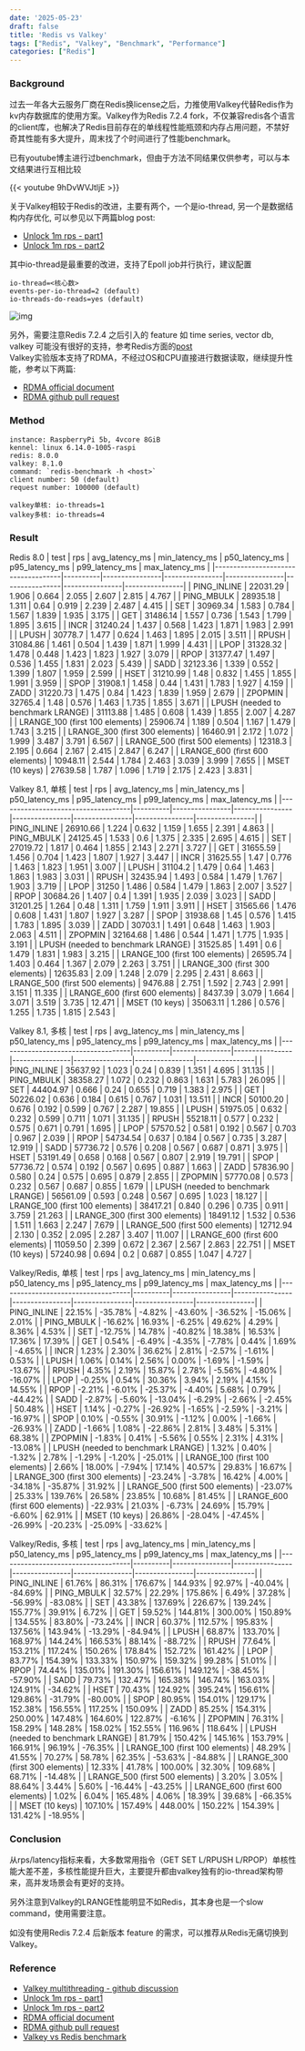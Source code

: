 ```yaml
---
date: '2025-05-23'
draft: false
title: 'Redis vs Valkey'
tags: ["Redis", "Valkey", "Benchmark", "Performance"]
categories: ["Redis"]
---
```

### Background
过去一年各大云服务厂商在Redis换license之后，力推使用Valkey代替Redis作为kv内存数据库的使用方案。Valkey作为Redis 7.2.4 fork，不仅兼容redis各个语言的client库，也解决了Redis目前存在的单线程性能瓶颈和内存占用问题，不禁好奇其性能有多大提升，周末找了个时间进行了性能benchmark。  

已有youtube博主进行过benchmark，但由于方法不同结果仅供参考，可以与本文结果进行互相比较

{{< youtube 9hDvWVJtljE >}}

关于Valkey相较于Redis的改进，主要有两个，一个是io-thread, 另一个是数据结构内存优化, 可以参见以下两篇blog post:

- [Unlock 1m rps - part1](https://valkey.io/blog/unlock-one-million-rps/)
- [Unlock 1m rps - part2](https://valkey.io/blog/unlock-one-million-rps-part2/)

其中io-thread是最重要的改进，支持了Epoll job并行执行，建议配置
```
io-thread=<核心数>
events-per-io-thread=2 (default)
io-threads-do-reads=yes (default)
```
![img](./images/io-thread.png)

另外，需要注意Redis 7.2.4 之后引入的 feature 如 time series, vector db, valkey 可能没有很好的支持，参考Redis方面的[post](https://redis.io/blog/what-is-valkey/)  
Valkey实验版本支持了RDMA，不经过OS和CPU直接进行数据读取，继续提升性能，参考以下两篇: 
- [RDMA official document](https://valkey.io/topics/RDMA/)
- [RDMA github pull request](https://github.com/valkey-io/valkey/pull/477#issuecomment-2119785640)

### Method
```
instance: RaspberryPi 5b, 4vcore 8GiB
kennel: linux 6.14.0-1005-raspi
redis: 8.0.0
valkey: 8.1.0
command: `redis-benchmark -h <host>`
client number: 50 (default)
request number: 100000 (default)

valkey单核: io-threads=1
valkey多核: io-threads=4
```

### Result
Redis 8.0
| test                               | rps      | avg_latency_ms | min_latency_ms | p50_latency_ms | p95_latency_ms | p99_latency_ms | max_latency_ms |
|------------------------------------|----------|----------------|----------------|----------------|----------------|----------------|----------------|
| PING_INLINE                        | 22031.29 | 1.906          | 0.664          | 2.055          | 2.607          | 2.815          | 4.767          |
| PING_MBULK                         | 28935.18 | 1.311          | 0.64           | 0.919          | 2.239          | 2.487          | 4.415          |
| SET                                | 30969.34 | 1.583          | 0.784          | 1.567          | 1.839          | 1.935          | 3.175          |
| GET                                | 31486.14 | 1.557          | 0.736          | 1.543          | 1.799          | 1.895          | 3.615          |
| INCR                               | 31240.24 | 1.437          | 0.568          | 1.423          | 1.871          | 1.983          | 2.991          |
| LPUSH                              | 30778.7  | 1.477          | 0.624          | 1.463          | 1.895          | 2.015          | 3.511          |
| RPUSH                              | 31084.86 | 1.461          | 0.504          | 1.439          | 1.871          | 1.999          | 4.431          |
| LPOP                               | 31328.32 | 1.478          | 0.448          | 1.423          | 1.823          | 1.927          | 3.079          |
| RPOP                               | 31377.47 | 1.497          | 0.536          | 1.455          | 1.831          | 2.023          | 5.439          |
| SADD                               | 32123.36 | 1.339          | 0.552          | 1.399          | 1.807          | 1.959          | 2.599          |
| HSET                               | 31210.99 | 1.48           | 0.832          | 1.455          | 1.855          | 1.991          | 3.959          |
| SPOP                               | 31908.1  | 1.458          | 0.44           | 1.431          | 1.783          | 1.927          | 4.159          |
| ZADD                               | 31220.73 | 1.475          | 0.84           | 1.423          | 1.839          | 1.959          | 2.679          |
| ZPOPMIN                            | 32765.4  | 1.48           | 0.576          | 1.463          | 1.735          | 1.855          | 3.671          |
| LPUSH (needed to benchmark LRANGE) | 31113.88 | 1.485          | 0.608          | 1.439          | 1.855          | 2.007          | 4.287          |
| LRANGE_100 (first 100 elements)    | 25906.74 | 1.189          | 0.504          | 1.167          | 1.479          | 1.743          | 3.215          |
| LRANGE_300 (first 300 elements)    | 16460.91 | 2.172          | 1.072          | 1.999          | 3.487          | 3.791          | 6.567          |
| LRANGE_500 (first 500 elements)    | 12318.3  | 2.195          | 0.664          | 2.167          | 2.415          | 2.847          | 6.247          |
| LRANGE_600 (first 600 elements)    | 10948.11 | 2.544          | 1.784          | 2.463          | 3.039          | 3.999          | 7.655          |
| MSET (10 keys)                     | 27639.58 | 1.787          | 1.096          | 1.719          | 2.175          | 2.423          | 3.831          |

Valkey 8.1, 单核
| test                               | rps      | avg_latency_ms | min_latency_ms | p50_latency_ms | p95_latency_ms | p99_latency_ms | max_latency_ms |
|------------------------------------|----------|----------------|----------------|----------------|----------------|----------------|----------------|
| PING_INLINE                        | 26910.66 | 1.224          | 0.632          | 1.159          | 1.655          | 2.391          | 4.863          |
| PING_MBULK                         | 24125.45 | 1.533          | 0.6            | 1.375          | 2.335          | 2.695          | 4.615          |
| SET                                | 27019.72 | 1.817          | 0.464          | 1.855          | 2.143          | 2.271          | 3.727          |
| GET                                | 31655.59 | 1.456          | 0.704          | 1.423          | 1.807          | 1.927          | 3.447          |
| INCR                               | 31625.55 | 1.47           | 0.776          | 1.463          | 1.823          | 1.951          | 3.007          |
| LPUSH                              | 31104.2  | 1.479          | 0.64           | 1.463          | 1.863          | 1.983          | 3.031          |
| RPUSH                              | 32435.94 | 1.493          | 0.584          | 1.479          | 1.767          | 1.903          | 3.719          |
| LPOP                               | 31250    | 1.486          | 0.584          | 1.479          | 1.863          | 2.007          | 3.527          |
| RPOP                               | 30684.26 | 1.407          | 0.4            | 1.391          | 1.935          | 2.039          | 3.023          |
| SADD                               | 31201.25 | 1.264          | 0.48           | 1.311          | 1.759          | 1.911          | 3.911          |
| HSET                               | 31565.66 | 1.476          | 0.608          | 1.431          | 1.807          | 1.927          | 3.287          |
| SPOP                               | 31938.68 | 1.45           | 0.576          | 1.415          | 1.783          | 1.895          | 3.039          |
| ZADD                               | 30703.1  | 1.491          | 0.648          | 1.463          | 1.903          | 2.063          | 4.511          |
| ZPOPMIN                            | 32164.68 | 1.486          | 0.544          | 1.471          | 1.775          | 1.935          | 3.191          |
| LPUSH (needed to benchmark LRANGE) | 31525.85 | 1.491          | 0.6            | 1.479          | 1.831          | 1.983          | 3.215          |
| LRANGE_100 (first 100 elements)    | 26595.74 | 1.403          | 0.464          | 1.367          | 2.079          | 2.263          | 3.751          |
| LRANGE_300 (first 300 elements)    | 12635.83 | 2.09           | 1.248          | 2.079          | 2.295          | 2.431          | 8.663          |
| LRANGE_500 (first 500 elements)    | 9476.88  | 2.751          | 1.592          | 2.743          | 2.991          | 3.151          | 11.335         |
| LRANGE_600 (first 600 elements)    | 8437.39  | 3.079          | 1.664          | 3.071          | 3.519          | 3.735          | 12.471         |
| MSET (10 keys)                     | 35063.11 | 1.286          | 0.576          | 1.255          | 1.735          | 1.815          | 2.543          |

Valkey 8.1, 多核
| test                               | rps      | avg_latency_ms | min_latency_ms | p50_latency_ms | p95_latency_ms | p99_latency_ms | max_latency_ms |
|------------------------------------|----------|----------------|----------------|----------------|----------------|----------------|----------------|
| PING_INLINE                        | 35637.92 | 1.023          | 0.24           | 0.839          | 1.351          | 4.695          | 31.135         |
| PING_MBULK                         | 38358.27 | 1.072          | 0.232          | 0.863          | 1.631          | 5.783          | 26.095         |
| SET                                | 44404.97 | 0.666          | 0.24           | 0.655          | 0.719          | 1.383          | 2.975          |
| GET                                | 50226.02 | 0.636          | 0.184          | 0.615          | 0.767          | 1.031          | 13.511         |
| INCR                               | 50100.20 | 0.676          | 0.192          | 0.599          | 0.767          | 2.287          | 19.855         |
| LPUSH                              | 51975.05 | 0.632          | 0.232          | 0.599          | 0.711          | 1.071          | 31.135         |
| RPUSH                              | 55218.11 | 0.577          | 0.232          | 0.575          | 0.671          | 0.791          | 1.695          |
| LPOP                               | 57570.52 | 0.581          | 0.192          | 0.567          | 0.703          | 0.967          | 2.039          |
| RPOP                               | 54734.54 | 0.637          | 0.184          | 0.567          | 0.735          | 3.287          | 12.919         |
| SADD                               | 57736.72 | 0.576          | 0.208          | 0.567          | 0.687          | 0.871          | 3.975          |
| HSET                               | 53191.49 | 0.658          | 0.168          | 0.567          | 0.807          | 2.919          | 19.791         |
| SPOP                               | 57736.72 | 0.574          | 0.192          | 0.567          | 0.695          | 0.887          | 1.663          |
| ZADD                               | 57836.90 | 0.580          | 0.24           | 0.575          | 0.695          | 0.879          | 2.855          |
| ZPOPMIN                            | 57770.08 | 0.573          | 0.232          | 0.567          | 0.687          | 0.855          | 1.679          |
| LPUSH (needed to benchmark LRANGE) | 56561.09 | 0.593          | 0.248          | 0.567          | 0.695          | 1.023          | 18.127         |
| LRANGE_100 (first 100 elements)    | 38417.21 | 0.840          | 0.296          | 0.735          | 0.911          | 3.759          | 21.263         |
| LRANGE_300 (first 300 elements)    | 18491.12 | 1.532          | 0.536          | 1.511          | 1.663          | 2.247          | 7.679          |
| LRANGE_500 (first 500 elements)    | 12712.94 | 2.130          | 0.352          | 2.095          | 2.287          | 3.407          | 11.007         |
| LRANGE_600 (first 600 elements)    | 11059.50 | 2.399          | 0.672          | 2.367          | 2.567          | 2.863          | 22.751         |
| MSET (10 keys)                     | 57240.98 | 0.694          | 0.2            | 0.687          | 0.855          | 1.047          | 4.727          |

Valkey/Redis, 单核
| test                               | rps      | avg_latency_ms | min_latency_ms | p50_latency_ms | p95_latency_ms | p99_latency_ms | max_latency_ms |
|------------------------------------|----------|----------------|----------------|----------------|----------------|----------------|----------------|
| PING_INLINE                        | 22.15%   | -35.78%        | -4.82%         | -43.60%        | -36.52%        | -15.06%        | 2.01%          |
| PING_MBULK                         | -16.62%  | 16.93%         | -6.25%         | 49.62%         | 4.29%          | 8.36%          | 4.53%          |
| SET                                | -12.75%  | 14.78%         | -40.82%        | 18.38%         | 16.53%         | 17.36%         | 17.39%         |
| GET                                | 0.54%    | -6.49%         | -4.35%         | -7.78%         | 0.44%          | 1.69%          | -4.65%         |
| INCR                               | 1.23%    | 2.30%          | 36.62%         | 2.81%          | -2.57%         | -1.61%         | 0.53%          |
| LPUSH                              | 1.06%    | 0.14%          | 2.56%          | 0.00%          | -1.69%         | -1.59%         | -13.67%        |
| RPUSH                              | 4.35%    | 2.19%          | 15.87%         | 2.78%          | -5.56%         | -4.80%         | -16.07%        |
| LPOP                               | -0.25%   | 0.54%          | 30.36%         | 3.94%          | 2.19%          | 4.15%          | 14.55%         |
| RPOP                               | -2.21%   | -6.01%         | -25.37%        | -4.40%         | 5.68%          | 0.79%          | -44.42%        |
| SADD                               | -2.87%   | -5.60%         | -13.04%        | -6.29%         | -2.66%         | -2.45%         | 50.48%         |
| HSET                               | 1.14%    | -0.27%         | -26.92%        | -1.65%         | -2.59%         | -3.21%         | -16.97%        |
| SPOP                               | 0.10%    | -0.55%         | 30.91%         | -1.12%         | 0.00%          | -1.66%         | -26.93%        |
| ZADD                               | -1.66%   | 1.08%          | -22.86%        | 2.81%          | 3.48%          | 5.31%          | 68.38%         |
| ZPOPMIN                            | -1.83%   | 0.41%          | -5.56%         | 0.55%          | 2.31%          | 4.31%          | -13.08%        |
| LPUSH (needed to benchmark LRANGE) | 1.32%    | 0.40%          | -1.32%         | 2.78%          | -1.29%         | -1.20%         | -25.01%        |
| LRANGE_100 (first 100 elements)    | 2.66%    | 18.00%         | -7.94%         | 17.14%         | 40.57%         | 29.83%         | 16.67%         |
| LRANGE_300 (first 300 elements)    | -23.24%  | -3.78%         | 16.42%         | 4.00%          | -34.18%        | -35.87%        | 31.92%         |
| LRANGE_500 (first 500 elements)    | -23.07%  | 25.33%         | 139.76%        | 26.58%         | 23.85%         | 10.68%         | 81.45%         |
| LRANGE_600 (first 600 elements)    | -22.93%  | 21.03%         | -6.73%         | 24.69%         | 15.79%         | -6.60%         | 62.91%         |
| MSET (10 keys)                     | 26.86%   | -28.04%        | -47.45%        | -26.99%        | -20.23%        | -25.09%        | -33.62%        |

Valkey/Redis, 多核
| test                               | rps      | avg_latency_ms | min_latency_ms | p50_latency_ms | p95_latency_ms | p99_latency_ms | max_latency_ms |
|------------------------------------|----------|----------------|----------------|----------------|----------------|----------------|----------------|
| PING_INLINE                        | 61.76%   | 86.31%         | 176.67%        | 144.93%        | 92.97%         | -40.04%        | -84.69%        |
| PING_MBULK                         | 32.57%   | 22.29%         | 175.86%        | 6.49%          | 37.28%         | -56.99%        | -83.08%        |
| SET                                | 43.38%   | 137.69%        | 226.67%        | 139.24%        | 155.77%        | 39.91%         | 6.72%          |
| GET                                | 59.52%   | 144.81%        | 300.00%        | 150.89%        | 134.55%        | 83.80%         | -73.24%        |
| INCR                               | 60.37%   | 112.57%        | 195.83%        | 137.56%        | 143.94%        | -13.29%        | -84.94%        |
| LPUSH                              | 68.87%   | 133.70%        | 168.97%        | 144.24%        | 166.53%        | 88.14%         | -88.72%        |
| RPUSH                              | 77.64%   | 153.21%        | 117.24%        | 150.26%        | 178.84%        | 152.72%        | 161.42%        |
| LPOP                               | 83.77%   | 154.39%        | 133.33%        | 150.97%        | 159.32%        | 99.28%         | 51.01%         |
| RPOP                               | 74.44%   | 135.01%        | 191.30%        | 156.61%        | 149.12%        | -38.45%        | -57.90%        |
| SADD                               | 79.73%   | 132.47%        | 165.38%        | 146.74%        | 163.03%        | 124.91%        | -34.62%        |
| HSET                               | 70.43%   | 124.92%        | 395.24%        | 156.61%        | 129.86%        | -31.79%        | -80.00%        |
| SPOP                               | 80.95%   | 154.01%        | 129.17%        | 152.38%        | 156.55%        | 117.25%        | 150.09%        |
| ZADD                               | 85.25%   | 154.31%        | 250.00%        | 147.48%        | 164.60%        | 122.87%        | -6.16%         |
| ZPOPMIN                            | 76.31%   | 158.29%        | 148.28%        | 158.02%        | 152.55%        | 116.96%        | 118.64%        |
| LPUSH (needed to benchmark LRANGE) | 81.79%   | 150.42%        | 145.16%        | 153.79%        | 166.91%        | 96.19%         | -76.35%        |
| LRANGE_100 (first 100 elements)    | 48.29%   | 41.55%         | 70.27%         | 58.78%         | 62.35%         | -53.63%        | -84.88%        |
| LRANGE_300 (first 300 elements)    | 12.33%   | 41.78%         | 100.00%        | 32.30%         | 109.68%        | 68.71%         | -14.48%        |
| LRANGE_500 (first 500 elements)    | 3.20%    | 3.05%          | 88.64%         | 3.44%          | 5.60%          | -16.44%        | -43.25%        |
| LRANGE_600 (first 600 elements)    | 1.02%    | 6.04%          | 165.48%        | 4.06%          | 18.39%         | 39.68%         | -66.35%        |
| MSET (10 keys)                     | 107.10%  | 157.49%        | 448.00%        | 150.22%        | 154.39%        | 131.42%        | -18.95%        |

### Conclusion
从rps/latency指标来看，大多数常用指令（GET SET L/RPUSH L/RPOP）单核性能大差不差，多核性能提升巨大，主要提升都由valkey独有的io-thread架构带来，高并发场景会有更好的支持。  

另外注意到Valkey的LRANGE性能明显不如Redis，其本身也是一个slow command，使用需要注意。  

如没有使用Redis 7.2.4 后新版本 feature 的需求，可以推荐从Redis无痛切换到Valkey。


### Reference
- [Valkey multithreading - github discussion](https://github.com/orgs/valkey-io/discussions/1019)
- [Unlock 1m rps - part1](https://valkey.io/blog/unlock-one-million-rps/)
- [Unlock 1m rps - part2](https://valkey.io/blog/unlock-one-million-rps-part2/)
- [RDMA official document](https://valkey.io/topics/RDMA/)
- [RDMA github pull request](https://github.com/valkey-io/valkey/pull/477#issuecomment-2119785640)
- [Valkey vs Redis benchmark](https://www.youtube.com/watch?v=9hDvWVJtljE)

